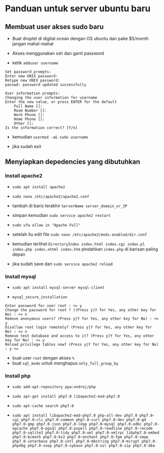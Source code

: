# Panduan untuk server ubuntu baru

## Membuat user akses sudo baru

- Buat droplet di digital ocean dengan OS ubuntu dan pake $5/month jangan mahal-mahal

- Akses menggunakan ssh dan ganti password

- ketik `adduser username`

```
Set password prompts:
Enter new UNIX password:
Retype new UNIX password:
passwd: password updated successfully

User information prompts:
Changing the user information for username
Enter the new value, or press ENTER for the default
    Full Name []:
    Room Number []:
    Work Phone []:
    Home Phone []:
    Other []:
Is the information correct? [Y/n]
```

- kemudian `usermod -aG sudo username`

- jika sudah exit

## Menyiapkan depedencies yang dibutuhkan

### Install apache2

- `sudo apt install apache2`

- `sudo nano /etc/apache2/apache2.conf`

- tambah di baris terakhir `ServerName server_domain_or_IP`

- simpan kemudian `sudo service apache2 restart`

- `sudo ufw allow in "Apache Full"`

- setelah itu edit file `sudo nano /etc/apache2/mods-enabled/dir.conf`

- kemudian terlihat `DirectoryIndex index.html index.cgi index.pl index.php index.xhtml index.htm` pindahkan `index.php` di barisan paling depan

- jika sudah save dan `sudo service apache2 reload`

### Install mysql

- `sudo apt install mysql-server mysql-client`

- `mysql_secure_installation`

```
Enter password for user root : <= y
Change the password for root ? ((Press y|Y for Yes, any other key for No) : <= n
Remove anonymous users? (Press y|Y for Yes, any other key for No) : <= y
Disallow root login remotely? (Press y|Y for Yes, any other key for No) : <= n
Remove test database and access to it? (Press y|Y for Yes, any other key for No) : <= y
Reload privilege tables now? (Press y|Y for Yes, any other key for No) : y <=
```
- buat user `root` dengan akses `%`
- buat `sql_mode` untuk menghapus `only_full_group_by`

### Install php
- `sudo add-apt-repository ppa:ondrej/php`

- `sudo apt-get install php7.0 libapache2-mod-php7.0`

- `sudo apt-cache search php7.0`

- `sudo apt install libapache2-mod-php7.0 php-all-dev php7.0 php7.0-cgi php7.0-cli php7.0-common php7.0-curl php7.0-dev php7.0-gd php7.0-gmp php7.0-json php7.0-ldap php7.0-mysql php7.0-odbc php7.0-opcache php7.0-pgsql php7.0-pspell php7.0-readline php7.0-recode php7.0-sqlite3 php7.0-tidy php7.0-xml php7.0-xmlrpc libphp7.0-embed php7.0-bcmath php7.0-bz2 php7.0-enchant php7.0-fpm php7.0-imap php7.0-interbase php7.0-intl php7.0-mbstring php7.0-mcrypt php7.0-phpdbg php7.0-soap php7.0-sybase php7.0-xsl php7.0-zip php7.0-dba`

